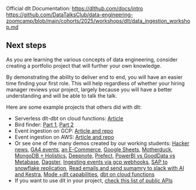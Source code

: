 Official dlt Documentation:
https://dlthub.com/docs/intro
https://github.com/DataTalksClub/data-engineering-zoomcamp/blob/main/cohorts/2025/workshops/dlt/data_ingestion_workshop.md

## Next steps

As you are learning the various concepts of data engineering, 
consider creating a portfolio project that will further your own knowledge.

By demonstrating the ability to deliver end to end, you will have an easier time finding your first role. 
This will help regardless of whether your hiring manager reviews your project, largely because you will have a better 
understanding and will be able to talk the talk.

Here are some example projects that others did with dlt:
- Serverless dlt-dbt on cloud functions: [Article](https://docs.getdbt.com/blog/serverless-dlt-dbt-stack)
- Bird finder: [Part 1](https://publish.obsidian.md/lough-on-data/blogs/bird-finder-via-dlt-i), [Part 2](https://publish.obsidian.md/lough-on-data/blogs/bird-finder-via-dlt-ii)
- Event ingestion on GCP: [Article and repo](https://dlthub.com/docs/blog/streaming-pubsub-json-gcp)
- Event ingestion on AWS: [Article and repo](https://dlthub.com/docs/blog/dlt-aws-taktile-blog)
- Or see one of the many demos created by our working students: [Hacker news](https://dlthub.com/docs/blog/hacker-news-gpt-4-dashboard-demo), 
[GA4 events](https://dlthub.com/docs/blog/ga4-internal-dashboard-demo), 
[an E-Commerce](https://dlthub.com/docs/blog/postgresql-bigquery-metabase-demo), 
[Google Sheets](https://dlthub.com/docs/blog/google-sheets-to-data-warehouse-pipeline), 
[Motherduck](https://dlthub.com/docs/blog/dlt-motherduck-demo), 
[MongoDB + Holistics](https://dlthub.com/docs/blog/MongoDB-dlt-Holistics), 
[Deepnote](https://dlthub.com/docs/blog/deepnote-women-wellness-violence-tends), 
[Prefect](https://dlthub.com/docs/blog/dlt-prefect),
[PowerBI vs GoodData vs Metabase](https://dlthub.com/docs/blog/semantic-modeling-tools-comparison),
[Dagster](https://dlthub.com/docs/blog/dlt-dagster),
[Ingesting events via gcp webhooks](https://dlthub.com/docs/blog/dlt-webhooks-on-cloud-functions-for-event-capture),
[SAP to snowflake replication](https://dlthub.com/docs/blog/sap-hana-to-snowflake-demo-blog),
[Read emails and send sumamry to slack with AI and Kestra](https://dlthub.com/docs/blog/dlt-kestra-demo-blog),
[Mode +dlt capabilities](https://dlthub.com/docs/blog/dlt-mode-blog),
[dbt on cloud functions](https://dlthub.com/docs/blog/dlt-dbt-runner-on-cloud-functions)
- If you want to use dlt in your project, [check this list of public APIs](https://dlthub.com/docs/blog/practice-api-sources)
